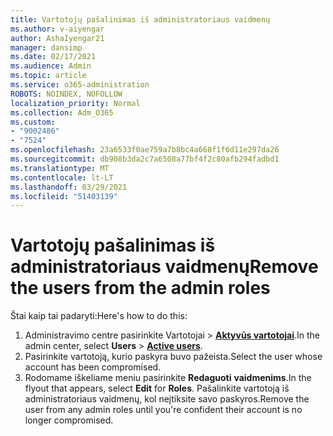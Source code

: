 ```yaml
---
title: Vartotojų pašalinimas iš administratoriaus vaidmenų
ms.author: v-aiyengar
author: AshaIyengar21
manager: dansimp
ms.date: 02/17/2021
ms.audience: Admin
ms.topic: article
ms.service: o365-administration
ROBOTS: NOINDEX, NOFOLLOW
localization_priority: Normal
ms.collection: Adm_O365
ms.custom:
- "9002486"
- "7524"
ms.openlocfilehash: 23a6533f0ae759a7b8bc4a668f1f6d11e297da26
ms.sourcegitcommit: db908b3da2c7a6508a77bf4f2c80afb294fadbd1
ms.translationtype: MT
ms.contentlocale: lt-LT
ms.lasthandoff: 03/29/2021
ms.locfileid: "51403139"
---
```

# <a name="remove-the-users-from-the-admin-roles"></a><span data-ttu-id="c07c4-102">Vartotojų pašalinimas iš administratoriaus vaidmenų</span><span class="sxs-lookup"><span data-stu-id="c07c4-102">Remove the users from the admin roles</span></span>

<span data-ttu-id="c07c4-103">Štai kaip tai padaryti:</span><span class="sxs-lookup"><span data-stu-id="c07c4-103">Here's how to do this:</span></span>

1. <span data-ttu-id="c07c4-104">Administravimo centre pasirinkite Vartotojai  >  [**Aktyvūs vartotojai**](https://go.microsoft.com/fwlink/p/?linkid=834822).</span><span class="sxs-lookup"><span data-stu-id="c07c4-104">In the admin center, select **Users** > [**Active users**](https://go.microsoft.com/fwlink/p/?linkid=834822).</span></span>
1. <span data-ttu-id="c07c4-105">Pasirinkite vartotoją, kurio paskyra buvo pažeista.</span><span class="sxs-lookup"><span data-stu-id="c07c4-105">Select the user whose account has been compromised.</span></span>
1. <span data-ttu-id="c07c4-106">Rodomame iškeliame meniu pasirinkite **Redaguoti** **vaidmenims**.</span><span class="sxs-lookup"><span data-stu-id="c07c4-106">In the flyout that appears, select **Edit** for **Roles**.</span></span> <span data-ttu-id="c07c4-107">Pašalinkite vartotoją iš administratoriaus vaidmenų, kol neįtiksite savo paskyros.</span><span class="sxs-lookup"><span data-stu-id="c07c4-107">Remove the user from any admin roles until you're confident their account is no longer compromised.</span></span>

